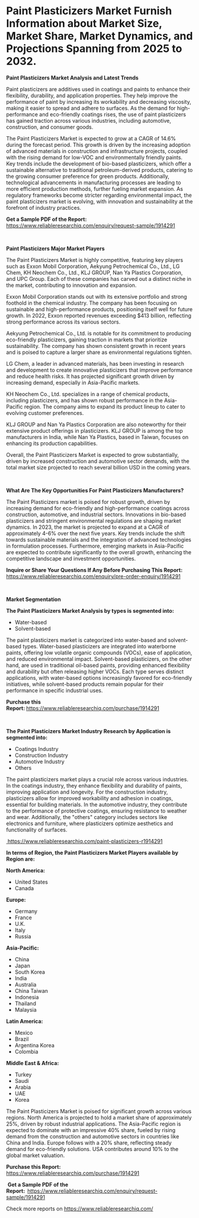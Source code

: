 <p><h1>Paint Plasticizers Market Furnish Information about Market Size, Market Share, Market Dynamics, and Projections Spanning from 2025 to 2032.</h1></p><p><strong>Paint Plasticizers Market Analysis and Latest Trends</strong></p>
<p><p>Paint plasticizers are additives used in coatings and paints to enhance their flexibility, durability, and application properties. They help improve the performance of paint by increasing its workability and decreasing viscosity, making it easier to spread and adhere to surfaces. As the demand for high-performance and eco-friendly coatings rises, the use of paint plasticizers has gained traction across various industries, including automotive, construction, and consumer goods.</p><p>The Paint Plasticizers Market is expected to grow at a CAGR of 14.6% during the forecast period. This growth is driven by the increasing adoption of advanced materials in construction and infrastructure projects, coupled with the rising demand for low-VOC and environmentally friendly paints. Key trends include the development of bio-based plasticizers, which offer a sustainable alternative to traditional petroleum-derived products, catering to the growing consumer preference for green products. Additionally, technological advancements in manufacturing processes are leading to more efficient production methods, further fueling market expansion. As regulatory frameworks become stricter regarding environmental impact, the paint plasticizers market is evolving, with innovation and sustainability at the forefront of industry practices.</p></p>
<p><strong>Get a Sample PDF of the Report:&nbsp;</strong> <a href="https://www.reliableresearchiq.com/enquiry/request-sample/1914291?utm_campaign=2199&utm_medium=2&utm_source=Github&utm_content=ia&utm_term=04022025&utm_id=paint-plasticizers">https://www.reliableresearchiq.com/enquiry/request-sample/1914291</a></p>
<p>&nbsp;</p>
<p><strong>Paint Plasticizers Major Market Players</strong></p>
<p><p>The Paint Plasticizers Market is highly competitive, featuring key players such as Exxon Mobil Corporation, Aekyung Petrochemical Co., Ltd., LG Chem, KH Neochem Co., Ltd., KLJ GROUP, Nan Ya Plastics Corporation, and UPC Group. Each of these companies has carved out a distinct niche in the market, contributing to innovation and expansion.</p><p>Exxon Mobil Corporation stands out with its extensive portfolio and strong foothold in the chemical industry. The company has been focusing on sustainable and high-performance products, positioning itself well for future growth. In 2022, Exxon reported revenues exceeding $413 billion, reflecting strong performance across its various sectors.</p><p>Aekyung Petrochemical Co., Ltd. is notable for its commitment to producing eco-friendly plasticizers, gaining traction in markets that prioritize sustainability. The company has shown consistent growth in recent years and is poised to capture a larger share as environmental regulations tighten.</p><p>LG Chem, a leader in advanced materials, has been investing in research and development to create innovative plasticizers that improve performance and reduce health risks. It has projected significant growth driven by increasing demand, especially in Asia-Pacific markets.</p><p>KH Neochem Co., Ltd. specializes in a range of chemical products, including plasticizers, and has shown robust performance in the Asia-Pacific region. The company aims to expand its product lineup to cater to evolving customer preferences.</p><p>KLJ GROUP and Nan Ya Plastics Corporation are also noteworthy for their extensive product offerings in plasticizers. KLJ GROUP is among the top manufacturers in India, while Nan Ya Plastics, based in Taiwan, focuses on enhancing its production capabilities.</p><p>Overall, the Paint Plasticizers Market is expected to grow substantially, driven by increased construction and automotive sector demands, with the total market size projected to reach several billion USD in the coming years.</p></p>
<p>&nbsp;</p>
<p><strong>What Are The Key Opportunities For Paint Plasticizers Manufacturers?</strong></p>
<p><p>The Paint Plasticizers market is poised for robust growth, driven by increasing demand for eco-friendly and high-performance coatings across construction, automotive, and industrial sectors. Innovations in bio-based plasticizers and stringent environmental regulations are shaping market dynamics. In 2023, the market is projected to expand at a CAGR of approximately 4-6% over the next five years. Key trends include the shift towards sustainable materials and the integration of advanced technologies in formulation processes. Furthermore, emerging markets in Asia-Pacific are expected to contribute significantly to the overall growth, enhancing the competitive landscape and investment opportunities.</p></p>
<p><strong>Inquire or Share Your Questions If Any Before Purchasing This Report:</strong> <a href="https://www.reliableresearchiq.com/enquiry/pre-order-enquiry/1914291?utm_campaign=2199&utm_medium=2&utm_source=Github&utm_content=ia&utm_term=04022025&utm_id=paint-plasticizers">https://www.reliableresearchiq.com/enquiry/pre-order-enquiry/1914291</a></p>
<p>&nbsp;</p>
<p><strong>Market Segmentation</strong></p>
<p><strong>The Paint Plasticizers Market Analysis by types is segmented into:</strong></p>
<p><ul><li>Water-based</li><li>Solvent-based</li></ul></p>
<p><p>The paint plasticizers market is categorized into water-based and solvent-based types. Water-based plasticizers are integrated into waterborne paints, offering low volatile organic compounds (VOCs), ease of application, and reduced environmental impact. Solvent-based plasticizers, on the other hand, are used in traditional oil-based paints, providing enhanced flexibility and durability but often releasing higher VOCs. Each type serves distinct applications, with water-based options increasingly favored for eco-friendly initiatives, while solvent-based products remain popular for their performance in specific industrial uses.</p></p>
<p><strong>Purchase this Report:&nbsp;</strong><a href="https://www.reliableresearchiq.com/purchase/1914291?utm_campaign=2199&utm_medium=2&utm_source=Github&utm_content=ia&utm_term=04022025&utm_id=paint-plasticizers">https://www.reliableresearchiq.com/purchase/1914291</a></p>
<p>&nbsp;</p>
<p><strong>The Paint Plasticizers Market Industry Research by Application is segmented into:</strong></p>
<p><ul><li>Coatings Industry</li><li>Construction Industry</li><li>Automotive Industry</li><li>Others</li></ul></p>
<p><p>The paint plasticizers market plays a crucial role across various industries. In the coatings industry, they enhance flexibility and durability of paints, improving application and longevity. For the construction industry, plasticizers allow for improved workability and adhesion in coatings, essential for building materials. In the automotive industry, they contribute to the performance of protective coatings, ensuring resistance to weather and wear. Additionally, the "others" category includes sectors like electronics and furniture, where plasticizers optimize aesthetics and functionality of surfaces.</p></p>
<p><a href="https://www.reliableresearchiq.com/paint-plasticizers-r1914291?utm_campaign=2199&utm_medium=2&utm_source=Github&utm_content=ia&utm_term=04022025&utm_id=paint-plasticizers">&nbsp;https://www.reliableresearchiq.com/paint-plasticizers-r1914291</a></p>
<p><strong>In terms of Region, the Paint Plasticizers Market Players available by Region are:</strong></p>
<p>
    <p> <strong> North America: </strong>
        <ul>
            <li>United States</li>
            <li>Canada</li>
        </ul>
        </p> 
    <p> <strong> Europe: </strong>
        <ul>
            <li>Germany</li>
            <li>France</li>
            <li>U.K.</li>
            <li>Italy</li>
            <li>Russia</li>
        </ul>
        </p> 
    <p> <strong> Asia-Pacific: </strong>
        <ul>
            <li>China</li>
            <li>Japan</li>
            <li>South Korea</li>
            <li>India</li>
            <li>Australia</li>
            <li>China Taiwan</li>
            <li>Indonesia</li>
            <li>Thailand</li>
            <li>Malaysia</li>
        </ul>
        </p> 
    <p> <strong> Latin America: </strong>
        <ul>
            <li>Mexico</li>
            <li>Brazil</li>
            <li>Argentina Korea</li>
            <li>Colombia</li>
        </ul>
        </p> 
    <p> <strong> Middle East & Africa: </strong>
        <ul>
            <li>Turkey</li>
            <li>Saudi</li>
            <li>Arabia</li>
            <li>UAE</li>
            <li>Korea</li>
        </ul>
    </p>
    </p>
<p><p>The Paint Plasticizers Market is poised for significant growth across various regions. North America is projected to hold a market share of approximately 25%, driven by robust industrial applications. The Asia-Pacific region is expected to dominate with an impressive 40% share, fueled by rising demand from the construction and automotive sectors in countries like China and India. Europe follows with a 20% share, reflecting steady demand for eco-friendly solutions. USA contributes around 10% to the global market valuation.</p></p>
<p><strong>Purchase this Report: </strong><a href="https://www.reliableresearchiq.com/purchase/1914291?utm_campaign=2199&utm_medium=2&utm_source=Github&utm_content=ia&utm_term=04022025&utm_id=paint-plasticizers">https://www.reliableresearchiq.com/purchase/1914291</a></p>
<p>&nbsp;<strong>Get a Sample PDF of the Report:&nbsp;&nbsp;</strong><a href="https://www.reliableresearchiq.com/enquiry/request-sample/1914291?utm_campaign=2199&utm_medium=2&utm_source=Github&utm_content=ia&utm_term=04022025&utm_id=paint-plasticizers">https://www.reliableresearchiq.com/enquiry/request-sample/1914291</a></p>
<p><strong></strong></p>
<p>Check more reports on <a href="https://www.reliableresearchiq.com/?utm_campaign=2199&utm_medium=2&utm_source=Github&utm_content=ia&utm_term=04022025&utm_id=paint-plasticizers">https://www.reliableresearchiq.com/</a></p>